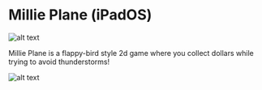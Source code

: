  # Millie Plane (iPadOS)

![alt text](https://danpayne.info/mp.png)

Millie Plane is a flappy-bird style 2d game where you collect dollars while trying to avoid thunderstorms! 


![alt text](https://danpayne.info/static/media/milliePlane.f03e8a7996f1e07ecd57.png)
